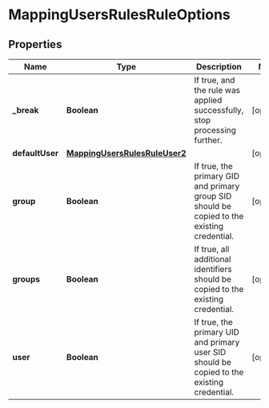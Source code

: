 
# MappingUsersRulesRuleOptions

## Properties
Name | Type | Description | Notes
------------ | ------------- | ------------- | -------------
**_break** | **Boolean** | If true, and the rule was applied successfully, stop processing further. |  [optional]
**defaultUser** | [**MappingUsersRulesRuleUser2**](MappingUsersRulesRuleUser2.md) |  |  [optional]
**group** | **Boolean** | If true, the primary GID and primary group SID should be copied to the existing credential. |  [optional]
**groups** | **Boolean** | If true, all additional identifiers should be copied to the existing credential. |  [optional]
**user** | **Boolean** | If true, the primary UID and primary user SID should be copied to the existing credential. |  [optional]




